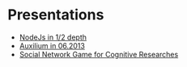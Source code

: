 Presentations
=============

* [NodeJs in 1/2 depth](http://floatdrop.github.io/presents/nodejs-half-depth)
* [Auxilium in 06.2013](http://floatdrop.github.io/presents/auxilium-summer-2013)
* [Social Network Game for Cognitive Researches](http://floatdrop.github.io/presents/syrcose/)
